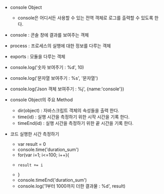 - console Object
  - console은 어디서든 사용할 수 있는 전역 객체로 로그를 출력할 수 있도록 한다.
- console : 콘솔 창에 결과를 보여주는 객체
- process : 프로세스의 실행에 대한 정보를 다루는 객체
- exports : 모듈을 다루는 객체

- console.log('숫자 보여주기 : %d', 10)
- console.log('문자열 보여주기 : %s', '문자열')
- console.log('Json 객체 보여주기 : %j', {name:'console'})

- console Object의 주요 Method
  - dir(object) : 자바스크립트 객체의 속성들을 출력 한다.
  - time(id) : 실행 시간을 측정하기 위한 시작 시간을 기록 한다.
  - timeEnd(id) : 실행 시간을 측정하기 위한 끝 시간을 기록 한다.

- 코드 실행한 시간 측정하기
  - var result = 0
  - console.time('duration_sum')
  - for(var i=1; i<=100; i++){
  -     result += i
  - }
  - console.timeEnd('duration_sum')
  - console.log('1부터 1000까지 더한 결과물 : %d', result)